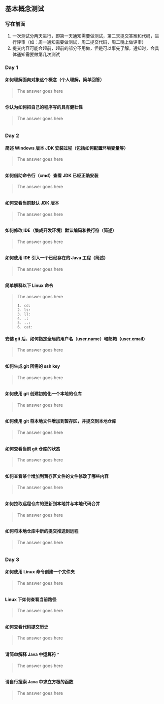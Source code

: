 ## 基本概念测试

### 写在前面
1. 一次测试分两天进行，即第一天通知需要做测试，第二天提交答案和代码，进行评审（如：周一通知需要做测试，周二提交代码，周二晚上做评审）
2. 提交内容可能会超前，超前的部分不用做，但是可以事先了解。通知时，会具体通知需要做第几次测试

### Day 1
#### 如何理解面向对象这个概念（个人理解，简单回答）
> The answer goes here
> ```
> ```

#### 你认为如何把自己的程序写的具有健壮性
> The answer goes here
>```
>```

### Day 2
#### 简述 Windows 版本 JDK 安装过程（包括如何配置环境变量等）
> The answer goes here
>```
>```

#### 如何借助命令行（cmd）查看 JDK 已经正确安装
> The answer goes here
>```
>```

#### 如何查看当前默认 JDK 版本
> The answer goes here
>```
>```

#### 如何修改 IDE（集成开发环境）默认编码和换行符（简述）
> The answer goes here
>```
>```

#### 如何使用 IDE 引入一个已经存在的 Java 工程（简述）
> The answer goes here
>```
>```

#### 简单解释以下 Linux 命令
> The answer goes here
>```
> 1. cd:
> 2. ls:
> 3. ll:
> 4. .:
> 5. ..:
> 6. cat:
>```

#### 安装 git 后，如何指定全局的用户名（user.name）和邮箱（user.email）
> The answer goes here
>```
>```

#### 如何生成 git 所需的 ssh key
> The answer goes here
>```
>```

#### 如何使用 git 创建初始化一个本地的仓库
> The answer goes here
>```
>```

#### 如何使用 git 将本地文件增加到暂存区，并提交到本地仓库
> The answer goes here
>```
>```

#### 如何查看当前 git 仓库的状态
> The answer goes here
>```
>```

#### 如何查看某个增加到暂存区文件的文件修改了哪些内容
> The answer goes here
>```
>```

#### 如何拉取远程仓库的更新到本地并与本地代码合并
> The answer goes here
> ```
> ```

#### 如何将本地仓库中新的提交推送到远程
> The answer goes here
> ```
> ```

### Day 3
#### 如何使用 Linux 命令创建一个文件夹
> The answer goes here
>```
>```

#### Linux 下如何查看当前路径
> The answer goes here
>```
>```

#### 如何查看代码提交历史
> The answer goes here
>```
>```

#### 请简单解释 Java 中运算符 ^
> The answer goes here
>```
>```

#### 请自行搜索 Java 中求立方根的函数
> The answer goes here
>```
>```

